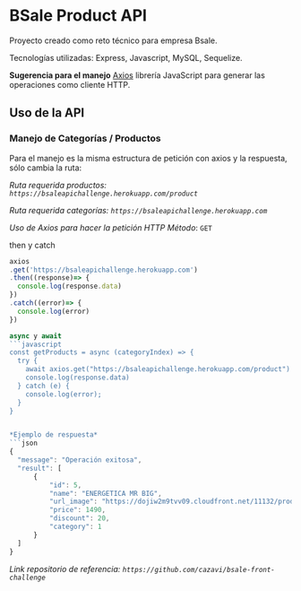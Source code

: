 # BSale Product API
  Proyecto creado como reto técnico para empresa Bsale.

Tecnologías utilizadas: Express, Javascript, MySQL, Sequelize.

**Sugerencia para el manejo**
[Axios](https://axios-http.com/) librería JavaScript para generar las operaciones como cliente HTTP.

## Uso de la API

### Manejo de Categorías / Productos

Para el manejo es la misma estructura de petición con axios y la respuesta, sólo cambia la ruta:

_Ruta requerida productos: `https://bsaleapichallenge.herokuapp.com/product`_

_Ruta requerida categorías: `https://bsaleapichallenge.herokuapp.com`_
  
_Uso de Axios para hacer la petición HTTP_
  _Método_: `GET` 
  
  then y catch
  ```javascript
  axios
  .get('https://bsaleapichallenge.herokuapp.com')
  .then((response)=> {
    console.log(response.data)
  })
  .catch((error)=> {
    console.log(error)
  })

  async y await
  ```javascript
  const getProducts = async (categoryIndex) => {
    try {
      await axios.get("https://bsaleapichallenge.herokuapp.com/product")
      console.log(response.data)
    } catch (e) {
      console.log(error);
    }
  }
 
 
*Ejemplo de respuesta*    
```json
{
    "message": "Operación exitosa",
    "result": [
        {
            "id": 5,
            "name": "ENERGETICA MR BIG",
            "url_image": "https://dojiw2m9tvv09.cloudfront.net/11132/product/misterbig3308256.jpg",
            "price": 1490,
            "discount": 20,
            "category": 1
        }
    ]
}
```

_Link repositorio de referencia: `https://github.com/cazavi/bsale-front-challenge`_



